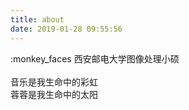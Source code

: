```yaml
---
title: about
date: 2019-01-28 09:55:56
---
```


:monkey_faces
西安邮电大学图像处理小硕<br><br>音乐是我生命中的彩虹<br>蓉蓉是我生命中的太阳


